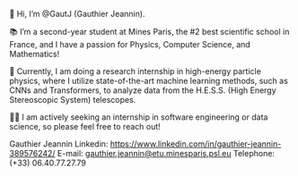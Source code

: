👋 
Hi, I’m @GautJ (Gauthier Jeannin). 

📚 
I’m a second-year student at Mines Paris, the #2 best scientific school in France, and I have a passion for Physics, Computer Science, and Mathematics!

🔭
Currently, I am doing a research internship in high-energy particle physics, where I utilize state-of-the-art machine learning methods, such as CNNs 
and Transformers, to analyze data from the H.E.S.S. (High Energy Stereoscopic System) telescopes.

👨‍💻
I am actively seeking an internship in software engineering or data science, so please feel free to reach out!


Gauthier Jeannin
Linkedin:  https://www.linkedin.com/in/gauthier-jeannin-389576242/
E-mail:    gauthier.jeannin@etu.minesparis.psl.eu
Telephone: (+33) 06.40.77.27.79



